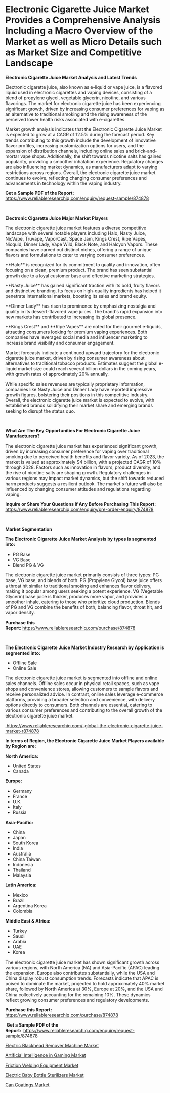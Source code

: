 <p><h1>Electronic Cigarette Juice Market Provides a Comprehensive Analysis Including a Macro Overview of the Market as well as Micro Details such as Market Size and Competitive Landscape</h1></p><p><strong>Electronic Cigarette Juice Market Analysis and Latest Trends</strong></p>
<p><p>Electronic cigarette juice, also known as e-liquid or vape juice, is a flavored liquid used in electronic cigarettes and vaping devices, consisting of a blend of propylene glycol, vegetable glycerin, nicotine, and various flavorings. The market for electronic cigarette juice has been experiencing significant growth, driven by increasing consumer preferences for vaping as an alternative to traditional smoking and the rising awareness of the perceived lower health risks associated with e-cigarettes.</p><p>Market growth analysis indicates that the Electronic Cigarette Juice Market is expected to grow at a CAGR of 12.5% during the forecast period. Key trends contributing to this growth include the development of innovative flavor profiles, increasing customization options for users, and the expansion of distribution channels, including online sales and brick-and-mortar vape shops. Additionally, the shift towards nicotine salts has gained popularity, providing a smoother inhalation experience. Regulatory changes are also influencing market dynamics, as manufacturers adapt to varying restrictions across regions. Overall, the electronic cigarette juice market continues to evolve, reflecting changing consumer preferences and advancements in technology within the vaping industry.</p></p>
<p><strong>Get a Sample PDF of the Report:&nbsp;</strong> <a href="https://www.reliableresearchiq.com/enquiry/request-sample/874878">https://www.reliableresearchiq.com/enquiry/request-sample/874878</a></p>
<p>&nbsp;</p>
<p><strong>Electronic Cigarette Juice Major Market Players</strong></p>
<p><p>The electronic cigarette juice market features a diverse competitive landscape with several notable players including Halo, Nasty Juice, NicVape, Truvape, VaporCast, Space Jam, Kings Crest, Ripe Vapes, Nicquid, Dinner Lady, Vape Wild, Black Note, and Halcyon Vapors. These companies have carved out distinct niches, offering a range of unique flavors and formulations to cater to varying consumer preferences.</p><p>**Halo** is recognized for its commitment to quality and innovation, often focusing on a clean, premium product. The brand has seen substantial growth due to a loyal customer base and effective marketing strategies. </p><p>**Nasty Juice** has gained significant traction with its bold, fruity flavors and distinctive branding. Its focus on high-quality ingredients has helped it penetrate international markets, boosting its sales and brand equity.</p><p>**Dinner Lady** has risen to prominence by emphasizing nostalgia and quality in its dessert-flavored vape juices. The brand's rapid expansion into new markets has contributed to increasing its global presence.</p><p>**Kings Crest** and **Ripe Vapes** are noted for their gourmet e-liquids, attracting consumers looking for premium vaping experiences. Both companies have leveraged social media and influencer marketing to increase brand visibility and consumer engagement.</p><p>Market forecasts indicate a continued upward trajectory for the electronic cigarette juice market, driven by rising consumer awareness about alternatives to traditional tobacco products. Estimates suggest the global e-liquid market size could reach several billion dollars in the coming years, with growth rates of approximately 20% annually. </p><p>While specific sales revenues are typically proprietary information, companies like Nasty Juice and Dinner Lady have reported impressive growth figures, bolstering their positions in this competitive industry. Overall, the electronic cigarette juice market is expected to evolve, with established brands solidifying their market share and emerging brands seeking to disrupt the status quo.</p></p>
<p>&nbsp;</p>
<p><strong>What Are The Key Opportunities For Electronic Cigarette Juice Manufacturers?</strong></p>
<p><p>The electronic cigarette juice market has experienced significant growth, driven by increasing consumer preference for vaping over traditional smoking due to perceived health benefits and flavor variety. As of 2023, the market is valued at approximately $4 billion, with a projected CAGR of 10% through 2028. Factors such as innovation in flavors, product diversity, and the rise of nicotine salts are shaping growth. Regulatory challenges in various regions may impact market dynamics, but the shift towards reduced harm products suggests a resilient outlook. The market's future will also be influenced by changing consumer attitudes and regulations regarding vaping.</p></p>
<p><strong>Inquire or Share Your Questions If Any Before Purchasing This Report:</strong> <a href="https://www.reliableresearchiq.com/enquiry/pre-order-enquiry/874878">https://www.reliableresearchiq.com/enquiry/pre-order-enquiry/874878</a></p>
<p>&nbsp;</p>
<p><strong>Market Segmentation</strong></p>
<p><strong>The Electronic Cigarette Juice Market Analysis by types is segmented into:</strong></p>
<p><ul><li>PG Base</li><li>VG Base</li><li>Blend PG & VG</li></ul></p>
<p><p>The electronic cigarette juice market primarily consists of three types: PG base, VG base, and blends of both. PG (Propylene Glycol) base juice offers a throat hit similar to traditional smoking and enhances flavor delivery, making it popular among users seeking a potent experience. VG (Vegetable Glycerin) base juice is thicker, produces more vapor, and provides a smoother inhale, catering to those who prioritize cloud production. Blends of PG and VG combine the benefits of both, balancing flavor, throat hit, and vapor density.</p></p>
<p><strong>Purchase this Report:&nbsp;</strong><a href="https://www.reliableresearchiq.com/purchase/874878">https://www.reliableresearchiq.com/purchase/874878</a></p>
<p>&nbsp;</p>
<p><strong>The Electronic Cigarette Juice Market Industry Research by Application is segmented into:</strong></p>
<p><ul><li>Offline Sale</li><li>Online Sale</li></ul></p>
<p><p>The electronic cigarette juice market is segmented into offline and online sales channels. Offline sales occur in physical retail spaces, such as vape shops and convenience stores, allowing customers to sample flavors and receive personalized advice. In contrast, online sales leverage e-commerce platforms, providing a broader selection and convenience, with delivery options directly to consumers. Both channels are essential, catering to various consumer preferences and contributing to the overall growth of the electronic cigarette juice market.</p></p>
<p><a href="https://www.reliableresearchiq.com/-global-the-electronic-cigarette-juice-market-r874878">&nbsp;https://www.reliableresearchiq.com/-global-the-electronic-cigarette-juice-market-r874878</a></p>
<p><strong>In terms of Region, the Electronic Cigarette Juice Market Players available by Region are:</strong></p>
<p>
    <p> <strong> North America: </strong>
        <ul>
            <li>United States</li>
            <li>Canada</li>
        </ul>
        </p> 
    <p> <strong> Europe: </strong>
        <ul>
            <li>Germany</li>
            <li>France</li>
            <li>U.K.</li>
            <li>Italy</li>
            <li>Russia</li>
        </ul>
        </p> 
    <p> <strong> Asia-Pacific: </strong>
        <ul>
            <li>China</li>
            <li>Japan</li>
            <li>South Korea</li>
            <li>India</li>
            <li>Australia</li>
            <li>China Taiwan</li>
            <li>Indonesia</li>
            <li>Thailand</li>
            <li>Malaysia</li>
        </ul>
        </p> 
    <p> <strong> Latin America: </strong>
        <ul>
            <li>Mexico</li>
            <li>Brazil</li>
            <li>Argentina Korea</li>
            <li>Colombia</li>
        </ul>
        </p> 
    <p> <strong> Middle East & Africa: </strong>
        <ul>
            <li>Turkey</li>
            <li>Saudi</li>
            <li>Arabia</li>
            <li>UAE</li>
            <li>Korea</li>
        </ul>
    </p>
    </p>
<p><p>The electronic cigarette juice market has shown significant growth across various regions, with North America (NA) and Asia-Pacific (APAC) leading the expansion. Europe also contributes substantially, while the USA and China display robust consumption trends. Forecasts indicate that APAC is poised to dominate the market, projected to hold approximately 40% market share, followed by North America at 30%, Europe at 20%, and the USA and China collectively accounting for the remaining 10%. These dynamics reflect growing consumer preferences and regulatory developments.</p></p>
<p><strong>Purchase this Report: </strong><a href="https://www.reliableresearchiq.com/purchase/874878">https://www.reliableresearchiq.com/purchase/874878</a></p>
<p>&nbsp;<strong>Get a Sample PDF of the Report:&nbsp;&nbsp;</strong><a href="https://www.reliableresearchiq.com/enquiry/request-sample/874878">https://www.reliableresearchiq.com/enquiry/request-sample/874878</a></p>
<p><strong></strong></p>
<p><p><a href="https://github.com/WashimHussain441/Market-Research-Report-List-1/blob/main/electric-blackhead-remover-machine-market.md">Electric Blackhead Remover Machine Market</a></p><p><a href="https://www.linkedin.com/pulse/navigating-global-artificial-intelligence-gaming-market-from-iakwf?trackingId=e%2FJuwd76RGaU3Kfs8wMDDg%3D%3D">Artificial Intelligence in Gaming Market</a></p><p><a href="https://medium.com/@gazmirgurakuqi139/friction-welding-equipment-market-investigation-industry-evolution-and-forecast-till-2031-a45b051f4dd5?postPublishedType=initial">Friction Welding Equipment Market</a></p><p><a href="https://github.com/SanjidaMahmud54/Market-Research-Report-List-1/blob/main/electric-baby-bottle-sterilizers-market.md">Electric Baby Bottle Sterilizers Market</a></p><p><a href="https://issuu.com/reportprime-2/docs/can-coatings-market-size-2030.pptx_374d1508b41baa">Can Coatings Market</a></p></p>